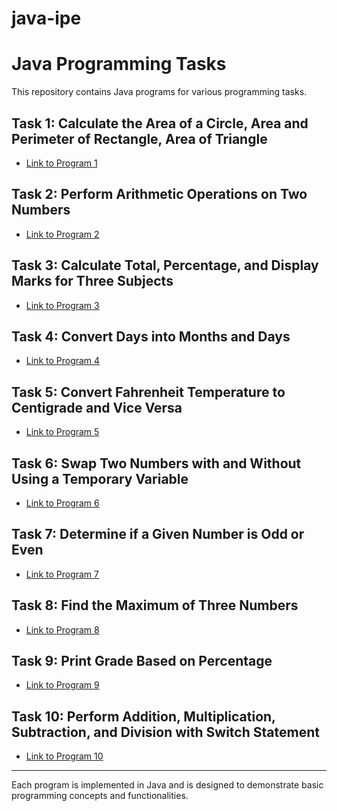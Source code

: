 # java-ipe

# Java Programming Tasks

This repository contains Java programs for various programming tasks.

## Task 1: Calculate the Area of a Circle, Area and Perimeter of Rectangle, Area of Triangle
- [Link to Program 1](1-10/IPE1.java)

## Task 2: Perform Arithmetic Operations on Two Numbers

- [Link to Program 2](#(https://github.com/nirmitkotadiya/java-ipe/blob/main/1-10/IPE2.java))

## Task 3: Calculate Total, Percentage, and Display Marks for Three Subjects

- [Link to Program 3](#(https://github.com/nirmitkotadiya/java-ipe/blob/main/1-10/IPE3.java))

## Task 4: Convert Days into Months and Days

- [Link to Program 4](#https://github.com/nirmitkotadiya/java-ipe/blob/main/1-10/IPE4.java)

## Task 5: Convert Fahrenheit Temperature to Centigrade and Vice Versa

- [Link to Program 5](#(https://github.com/nirmitkotadiya/java-ipe/blob/main/1-10/IPE5.java))

## Task 6: Swap Two Numbers with and Without Using a Temporary Variable

- [Link to Program 6](#https://github.com/nirmitkotadiya/java-ipe/blob/main/1-10/IPE6.java)

## Task 7: Determine if a Given Number is Odd or Even

- [Link to Program 7](#https://github.com/nirmitkotadiya/java-ipe/blob/main/1-10/IPE7.java)

## Task 8: Find the Maximum of Three Numbers

- [Link to Program 8](#https://github.com/nirmitkotadiya/java-ipe/blob/main/1-10/IPE8.java)

## Task 9: Print Grade Based on Percentage

- [Link to Program 9](#https://github.com/nirmitkotadiya/java-ipe/blob/main/1-10/IPE9.java)

## Task 10: Perform Addition, Multiplication, Subtraction, and Division with Switch Statement

- [Link to Program 10](#(https://github.com/nirmitkotadiya/java-ipe/blob/main/1-10/IPE10.java))

---

Each program is implemented in Java and is designed to demonstrate basic programming concepts and functionalities.
